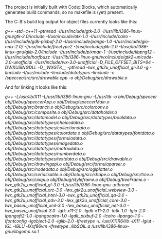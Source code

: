 The project is initially built with Code::Blocks, which automatically generates build commands, so no makefile is (yet) present.

The C::B's build log output for object files currently looks like this:

*g++ -std=c++11 -pthread -I/usr/include/gtk-2.0 -I/usr/lib/i386-linux-gnu/gtk-2.0/include -I/usr/include/atk-1.0 -I/usr/include/cairo -I/usr/include/gdk-pixbuf-2.0 -I/usr/include/pango-1.0 -I/usr/include/gio-unix-2.0/ -I/usr/include/freetype2 -I/usr/include/glib-2.0 -I/usr/lib/i386-linux-gnu/glib-2.0/include -I/usr/include/pixman-1 -I/usr/include/libpng12 -I/usr/include/harfbuzz -I/usr/lib/i386-linux-gnu/wx/include/gtk2-unicode-3.0-unofficial -I/usr/include/wx-3.0-unofficial -D_FILE_OFFSET_BITS=64 -DWXUSINGDLL -D__WXGTK__ -pthread -lwx_gtk2u_unofficial_gl-3.0 -g -Iinclude -I/usr/include -Iinclude/datatypes -Iinclude -c /speccer/src/src/drawable.cpp -o obj/Debug/src/drawable.o*

And for linking it looks like this:

*g++ -L/usr/lib/X11 -L/usr/lib/i386-linux-gnu -L/usr/lib -o bin/Debug/speccer obj/Debug/speccerApp.o obj/Debug/speccerMain.o obj/Debug/src/branch.o obj/Debug/src/colorconv.o obj/Debug/src/composite.o obj/Debug/src/dataholder.o obj/Debug/src/datamodel.o obj/Debug/src/datatypes/booldata.o obj/Debug/src/datatypes/choicedata.o obj/Debug/src/datatypes/collectiondata.o obj/Debug/src/datatypes/colordata.o obj/Debug/src/datatypes/fontdata.o obj/Debug/src/datatypes/formuladata.o obj/Debug/src/datatypes/imagedata.o obj/Debug/src/datatypes/matrixdata.o obj/Debug/src/datatypes/numberdata.o obj/Debug/src/datatypes/textdata.o obj/Debug/src/drawable.o obj/Debug/src/drawingapi.o obj/Debug/src/formulaparser.o obj/Debug/src/nodedata.o obj/Debug/src/oglplotter.o obj/Debug/src/serialisable.o obj/Debug/src/shape.o obj/Debug/src/tree.o obj/Debug/src/uiapi.o obj/Debug/styleframe.o obj/Debug/treeFrame.o -lwx_gtk2u_unofficial_gl-3.0 -L/usr/lib/i386-linux-gnu -pthread -lwx_gtk2u_unofficial_xrc-3.0 -lwx_gtk2u_unofficial_webview-3.0 -lwx_gtk2u_unofficial_html-3.0 -lwx_gtk2u_unofficial_qa-3.0 -lwx_gtk2u_unofficial_adv-3.0 -lwx_gtk2u_unofficial_core-3.0 -lwx_baseu_unofficial_xml-3.0 -lwx_baseu_unofficial_net-3.0 -lwx_baseu_unofficial-3.0 -lgtk-x11-2.0 -lgdk-x11-2.0 -latk-1.0 -lgio-2.0 -lpangoft2-1.0 -lpangocairo-1.0 -lgdk_pixbuf-2.0 -lcairo -lpango-1.0 -lfontconfig -lgobject-2.0 -lglib-2.0 -lfreetype -L /usr/X11R6/lib -lX11 -lglut -lGL -lGLU -lXxf86vm -lfreetype ./libSOIL.a /usr/lib/i386-linux-gnu/libgomp.so.1*
